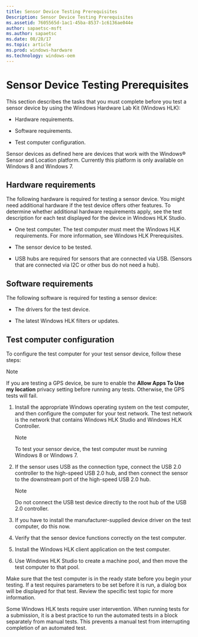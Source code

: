 ```yaml
---
title: Sensor Device Testing Prerequisites
Description: Sensor Device Testing Prerequisites
ms.assetid: 7605565d-1ac1-45ba-8537-1c6136ae044e
author: sapaetsc-msft
ms.author: sapaetsc
ms.date: 08/28/17
ms.topic: article
ms.prod: windows-hardware
ms.technology: windows-oem
---
```


# Sensor Device Testing Prerequisites

This section describes the tasks that you must complete before you test a sensor device by using the Windows Hardware Lab Kit (Windows HLK):

-   <xref local="BKMK_HCK_Sensor_hR">Hardware requirements</b>.

-   <xref local="BKMK_HCK_Sensor_sR">Software requirements</b>.

-   <xref local="BKMK_HCK_Sensor_tC">Test computer configuration</b>.

Sensor devices as defined here are devices that work with the Windows® Sensor and Location platform. Currently this platform is only available on Windows 8 and Windows 7.

## Hardware requirements

The following hardware is required for testing a sensor device. You might need additional hardware if the test device offers other features. To determine whether additional hardware requirements apply, see the test description for each test displayed for the device in Windows HLK Studio.

-   One test computer. The test computer must meet the Windows HLK requirements. For more information, see <xref rid="p_sxs_hlk.windows_hlk_prerequisites">Windows HLK Prerequisites</b>.

-   The sensor device to be tested.

-   USB hubs are required for sensors that are connected via USB. (Sensors that are connected via I2C or other bus do not need a hub).

## Software requirements

The following software is required for testing a sensor device:

-   The drivers for the test device.

-   The latest Windows HLK filters or updates.

## Test computer configuration

To configure the test computer for your test sensor device, follow these steps:

>[!NOTE]
If you are testing a GPS device, be sure to enable the **Allow Apps To Use my location** privacy setting before running any tests. Otherwise, the GPS tests will fail.


1.  Install the appropriate Windows operating system on the test computer, and then configure the computer for your test network. The test network is the network that contains Windows HLK Studio and Windows HLK Controller.

    >[!NOTE]
    To test your sensor device, the test computer must be running Windows 8 or Windows 7.

    
2.  If the sensor uses USB as the connection type, connect the USB 2.0 controller to the high-speed USB 2.0 hub, and then connect the sensor to the downstream port of the high-speed USB 2.0 hub.

    >[!NOTE]
    Do not connect the USB test device directly to the root hub of the USB 2.0 controller.

    
3.  If you have to install the manufacturer-supplied device driver on the test computer, do this now.

4.  Verify that the sensor device functions correctly on the test computer.

5.  Install the Windows HLK client application on the test computer.

6.  Use Windows HLK Studio to create a machine pool, and then move the test computer to that pool.

Make sure that the test computer is in the ready state before you begin your testing. If a test requires parameters to be set before it is run, a dialog box will be displayed for that test. Review the specific test topic for more information.

Some Windows HLK tests require user intervention. When running tests for a submission, it is a best practice to run the automated tests in a block separately from manual tests. This prevents a manual test from interrupting completion of an automated test.



